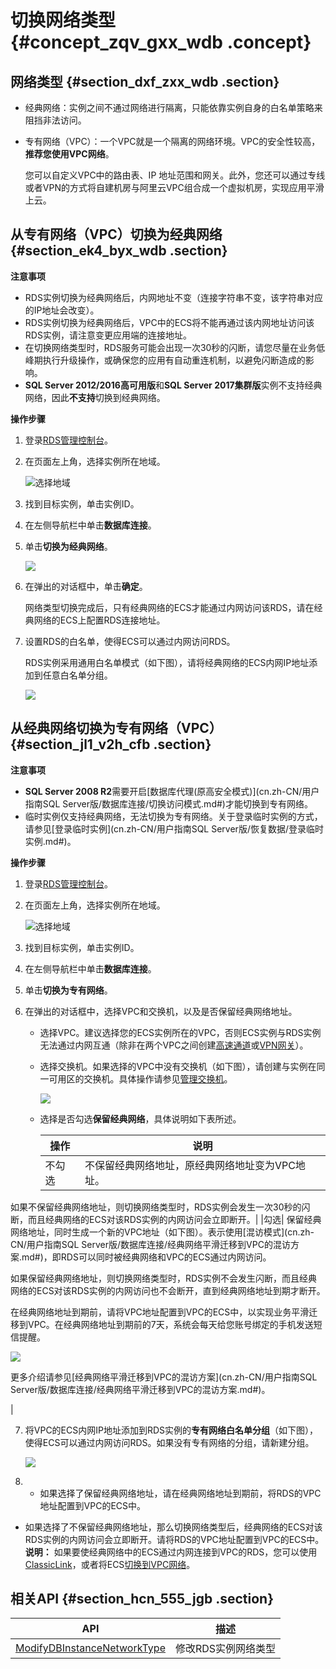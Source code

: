 # 切换网络类型 {#concept_zqv_gxx_wdb .concept}

## 网络类型 {#section_dxf_zxx_wdb .section}

-   经典网络：实例之间不通过网络进行隔离，只能依靠实例自身的白名单策略来阻挡非法访问。
-   专有网络（VPC）：一个VPC就是一个隔离的网络环境。VPC的安全性较高，**推荐您使用VPC网络**。

    您可以自定义VPC中的路由表、IP 地址范围和网关。此外，您还可以通过专线或者VPN的方式将自建机房与阿里云VPC组合成一个虚拟机房，实现应用平滑上云。


## 从专有网络（VPC）切换为经典网络 {#section_ek4_byx_wdb .section}

**注意事项**

-   RDS实例切换为经典网络后，内网地址不变（连接字符串不变，该字符串对应的IP地址会改变）。
-   RDS实例切换为经典网络后，VPC中的ECS将不能再通过该内网地址访问该RDS实例，请注意变更应用端的连接地址。
-   在切换网络类型时，RDS服务可能会出现一次30秒的闪断，请您尽量在业务低峰期执行升级操作，或确保您的应用有自动重连机制，以避免闪断造成的影响。
-   **SQL Server 2012/2016高可用版**和**SQL Server 2017集群版**实例不支持经典网络，因此**不支持**切换到经典网络。

**操作步骤**

1.  登录[RDS管理控制台](https://rds.console.aliyun.com/)。
2.  在页面左上角，选择实例所在地域。

    ![选择地域](http://static-aliyun-doc.oss-cn-hangzhou.aliyuncs.com/assets/img/7814/154769276836543_zh-CN.png)

3.  找到目标实例，单击实例ID。
4.  在左侧导航栏中单击**数据库连接**。
5.  单击**切换为经典网络**。

    ![](http://static-aliyun-doc.oss-cn-hangzhou.aliyuncs.com/assets/img/7943/154769276812632_zh-CN.png)

6.  在弹出的对话框中，单击**确定**。

    网络类型切换完成后，只有经典网络的ECS才能通过内网访问该RDS，请在经典网络的ECS上配置RDS连接地址。

7.  设置RDS的白名单，使得ECS可以通过内网访问RDS。

    RDS实例采用通用白名单模式（如下图），请将经典网络的ECS内网IP地址添加到任意白名单分组。

    ![](http://static-aliyun-doc.oss-cn-hangzhou.aliyuncs.com/assets/img/7943/154769276812631_zh-CN.png)


## 从经典网络切换为专有网络（VPC） {#section_jl1_v2h_cfb .section}

**注意事项**

-   **SQL Server 2008 R2**需要开启[数据库代理\(原高安全模式\)](cn.zh-CN/用户指南SQL Server版/数据库连接/切换访问模式.md#)才能切换到专有网络。
-   临时实例仅支持经典网络，无法切换为专有网络。关于登录临时实例的方式，请参见[登录临时实例](cn.zh-CN/用户指南SQL Server版/恢复数据/登录临时实例.md#)。

**操作步骤**

1.  登录[RDS管理控制台](https://rds.console.aliyun.com/)。
2.  在页面左上角，选择实例所在地域。

    ![选择地域](http://static-aliyun-doc.oss-cn-hangzhou.aliyuncs.com/assets/img/7814/154769276836543_zh-CN.png)

3.  找到目标实例，单击实例ID。
4.  在左侧导航栏中单击**数据库连接**。
5.  单击**切换为专有网络**。
6.  在弹出的对话框中，选择VPC和交换机，以及是否保留经典网络地址。
    -   选择VPC。建议选择您的ECS实例所在的VPC，否则ECS实例与RDS实例无法通过内网互通（除非在两个VPC之间创建[高速通道](../../../../../../cn.zh-CN/快速入门/同账号VPC互连.md)或[VPN网关](../../../../../../cn.zh-CN/IPsec-VPN入门/配置VPC到VPC连接.md)）。
    -   选择交换机。如果选择的VPC中没有交换机（如下图），请创建与实例在同一可用区的交换机。具体操作请参见[管理交换机](../../../../../../cn.zh-CN/用户指南/使用交换机.md)。

        ![](http://static-aliyun-doc.oss-cn-hangzhou.aliyuncs.com/assets/img/7943/15476927683260_zh-CN.png)

    -   选择是否勾选**保留经典网络**，具体说明如下表所述。

        |操作|说明|
        |--|--|
        |不勾选|不保留经典网络地址，原经典网络地址变为VPC地址。

如果不保留经典网络地址，则切换网络类型时，RDS实例会发生一次30秒的闪断，而且经典网络的ECS对该RDS实例的内网访问会立即断开。|
        |勾选| 保留经典网络地址，同时生成一个新的VPC地址（如下图）。表示使用[混访模式](cn.zh-CN/用户指南SQL Server版/数据库连接/经典网络平滑迁移到VPC的混访方案.md#)，即RDS可以同时被经典网络和VPC的ECS通过内网访问。

 如果保留经典网络地址，则切换网络类型时，RDS实例不会发生闪断，而且经典网络的ECS对该RDS实例的内网访问也不会断开，直到经典网络地址到期才断开。

 在经典网络地址到期前，请将VPC地址配置到VPC的ECS中，以实现业务平滑迁移到VPC。在经典网络地址到期前的7天，系统会每天给您账号绑定的手机发送短信提醒。

 ![](http://static-aliyun-doc.oss-cn-hangzhou.aliyuncs.com/assets/img/7943/154769276812639_zh-CN.png)

 更多介绍请参见[经典网络平滑迁移到VPC的混访方案](cn.zh-CN/用户指南SQL Server版/数据库连接/经典网络平滑迁移到VPC的混访方案.md#)。

 |

7.  将VPC的ECS内网IP地址添加到RDS实例的**专有网络白名单分组**（如下图），使得ECS可以通过内网访问RDS。如果没有专有网络的分组，请新建分组。

    ![](http://static-aliyun-doc.oss-cn-hangzhou.aliyuncs.com/assets/img/7943/154769276812638_zh-CN.png)

8.  -   如果选择了保留经典网络地址，请在经典网络地址到期前，将RDS的VPC地址配置到VPC的ECS中。
-   如果选择了不保留经典网络地址，那么切换网络类型后，经典网络的ECS对该RDS实例的内网访问会立即断开。请将RDS的VPC地址配置到VPC的ECS中。
    **说明：** 如果要使经典网络中的ECS通过内网连接到VPC的RDS，您可以使用[ClassicLink](../../../../../../cn.zh-CN/用户指南/ClassicLink/ClassicLink概述.md)，或者将ECS[切换到VPC网络](../../../../../../cn.zh-CN/最佳实践/经典网络迁移到VPC/ECS实例迁移.md)。


## 相关API {#section_hcn_555_jgb .section}

|API|描述|
|---|--|
|[ModifyDBInstanceNetworkType](../cn.zh-CN/API参考/网络管理/ModifyDBInstanceNetworkType.md#)|修改RDS实例网络类型|

